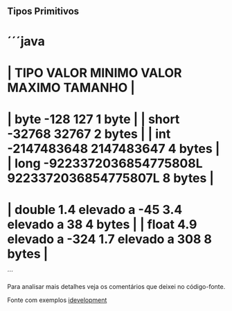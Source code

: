 ## Tipos Primitivos

´´´java
========================================================================
| TIPO		VALOR MINIMO			VALOR MAXIMO			   TAMANHO |
========================================================================
| byte		-128 					127						   1 byte  |
| short		-32768  				32767					   2 bytes |
| int		-2147483648 			2147483647				   4 bytes |
| long		-9223372036854775808L   9223372036854775807L	   8 bytes |
========================================================================
| double	1.4 elevado a -45		3.4 elevado a 38		   4 bytes |
| float		4.9 elevado a -324		1.7 elevado a 308		   8 bytes |
========================================================================
´´´

Para analisar mais detalhes veja os comentários que deixei no código-fonte.

Fonte com exemplos [idevelopment](http://idevelopment.info/)